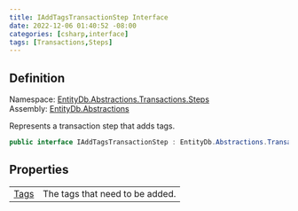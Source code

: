 ```yaml
---
title: IAddTagsTransactionStep Interface
date: 2022-12-06 01:40:52 -08:00
categories: [csharp,interface]
tags: [Transactions,Steps]
---
```


## Definition
Namespace: <a href='/posts/csharp.namespace.entitydb.abstractions.transactions.steps/'>EntityDb.Abstractions.Transactions.Steps</a><br />
Assembly: <a href='/posts/csharp.assembly.entitydb.abstractions/'>EntityDb.Abstractions</a><br />

Represents a transaction step that adds tags.

```cs
public interface IAddTagsTransactionStep : EntityDb.Abstractions.Transactions.Steps.ITransactionStep
```
## Properties
<table><tr><td><!--/posts/csharp.notimplemented.entitydb.abstractions.transactions.steps.iaddtagstransactionstep.tags/--><a href='#'>Tags</a></td><td>
The tags that need to be added.
</td></tr></table>
